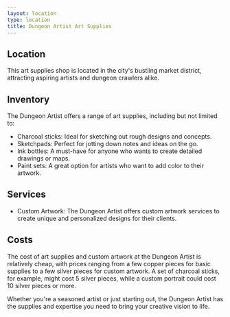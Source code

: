 ```yaml
---
layout: location
type: location
title: Dungeon Artist Art Supplies
---
```

## Location
This art supplies shop is located in the city's bustling market district, attracting aspiring artists and dungeon crawlers alike.

## Inventory
The Dungeon Artist offers a range of art supplies, including but not limited to:
- Charcoal sticks: Ideal for sketching out rough designs and concepts.
- Sketchpads: Perfect for jotting down notes and ideas on the go.
- Ink bottles: A must-have for anyone who wants to create detailed drawings or maps.
- Paint sets: A great option for artists who want to add color to their artwork.

## Services
- Custom Artwork: The Dungeon Artist offers custom artwork services to create unique and personalized designs for their clients.

## Costs
The cost of art supplies and custom artwork at the Dungeon Artist is relatively cheap, with prices ranging from a few copper pieces for basic supplies to a few silver pieces for custom artwork. A set of charcoal sticks, for example, might cost 5 silver pieces, while a custom portrait could cost 10 silver pieces or more.

Whether you're a seasoned artist or just starting out, the Dungeon Artist has the supplies and expertise you need to bring your creative vision to life.
